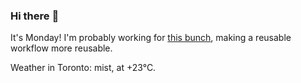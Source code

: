 ### Hi there :wave:

It's Monday! I'm probably working for [this bunch](https://github.com/kohofinancial), making a reusable workflow more reusable.

Weather in Toronto: mist, at +23°C.
